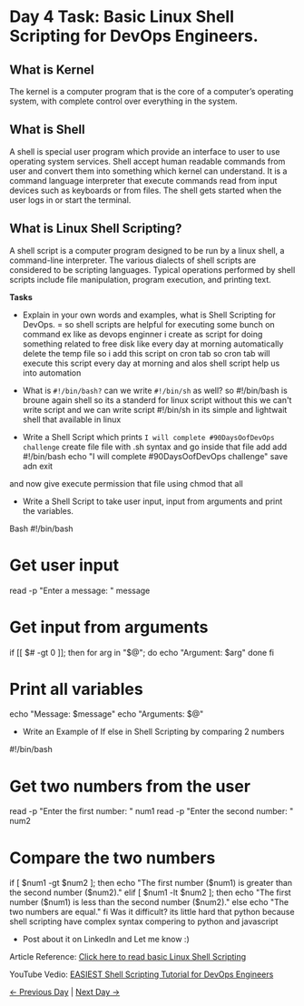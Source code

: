 # Day 4 Task: Basic Linux Shell Scripting for DevOps Engineers.

## What is Kernel

The kernel is a computer program that is the core of a computer’s operating system, with complete control over everything in the system.

## What is Shell

A shell is special user program which provide an interface to user to use operating system services. Shell accept human readable commands from user and convert them into something which kernel can understand. It is a command language interpreter that execute commands read from input devices such as keyboards or from files. The shell gets started when the user logs in or start the terminal.

## What is Linux Shell Scripting?

A shell script is a computer program designed to be run by a linux shell, a command-line interpreter. The various dialects of shell scripts are considered to be scripting languages. Typical operations performed by shell scripts include file manipulation, program execution, and printing text.

**Tasks**

- Explain in your own words and examples, what is Shell Scripting for DevOps.
= so shell scripts are helpful for executing some bunch on command ex like as devops enginner i create as script for doing something related to free disk like every day at morning automatically delete the temp file so i add this script on cron tab so cron tab will execute this script every day at morning and alos shell script help us into automation

- What is `#!/bin/bash?` can we write `#!/bin/sh` as well?
so #!/bin/bash is broune again shell so its a standerd for linux script without this we can't write script 
and we can write script #!/bin/sh in its simple and lightwait shell that available in linux 

- Write a Shell Script which prints `I will complete #90DaysOofDevOps challenge`
create file file with .sh syntax and go inside that file add add 
#!/bin/bash
echo "I will complete #90DaysOofDevOps challenge"
save adn exit

and now give execute permission that file using chmod
that all

- Write a Shell Script to take user input, input from arguments and print the variables.

Bash
#!/bin/bash

# Get user input
read -p "Enter a message: " message

# Get input from arguments
if [[ $# -gt 0 ]]; then
  for arg in "$@"; do
    echo "Argument: $arg"
  done
fi

# Print all variables
echo "Message: $message"
echo "Arguments: $@"

- Write an Example of If else in Shell Scripting by comparing 2 numbers

#!/bin/bash

# Get two numbers from the user
read -p "Enter the first number: " num1
read -p "Enter the second number: " num2

# Compare the two numbers
if [ $num1 -gt $num2 ]; then
  echo "The first number ($num1) is greater than the second number ($num2)."
elif [ $num1 -lt $num2 ]; then
  echo "The first number ($num1) is less than the second number ($num2)."
else
  echo "The two numbers are equal."
fi
Was it difficult?
its little hard that python because shell scripting have complex syntax compering to python and javascript

- Post about it on LinkedIn and Let me know :)

Article Reference: [Click here to read basic Linux Shell Scripting](https://devopscube.com/linux-shell-scripting-for-devops/)

YouTube Vedio: [EASIEST Shell Scripting Tutorial for DevOps Engineers](https://www.youtube.com/watch?v=_-D6gkRj7xc&list=PLlfy9GnSVerQr-Se9JRE_tZJk3OUoHCkh&index=3)

[← Previous Day](../day03/README.md) | [Next Day →](../day05/README.md)
